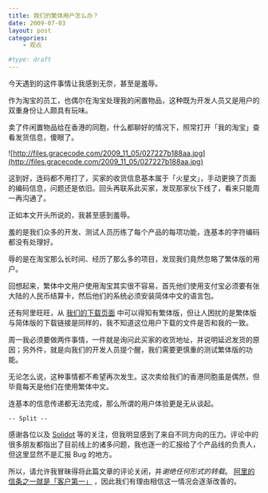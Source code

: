 ```yaml
---
title: 我们的繁体用户怎么办？
date: 2009-07-03
layout: post
categories:
    - 观点

#type: draft
---
```


今天遇到的这件事情让我感到无奈，甚至是羞辱。

作为淘宝的员工，也偶尔在淘宝处理我的闲置物品，这种既为开发人员又是用户的双重身份让人颇具有玩味。

卖了件闲置物品给在香港的同胞，什么都聊好的情况下，照常打开「我的淘宝」查看发货信息，傻眼了。

![http://files.gracecode.com/2009_11_05/027227b188aa.jpg](http://files.gracecode.com/2009_11_05/027227b188aa.jpg)

这到好，连码都不用打了，买家的收货信息基本属于「火星文」，手动更换了页面的编码信息，问题还是依旧。回头再联系此买家，发现那家伙下线了，看来只能周一再沟通了。

正如本文开头所说的，我甚至感到羞辱。

羞的是我们众多的开发、测试人员历练了每个产品的每项功能，连基本的字符编码都没有处理好。

辱的是在淘宝那么长时间、经历了那么多的项目，发现我们竟然忽略了繁体版的用户。

回想起来，繁体中文用户使用淘宝其实很不容易，首先他们使用支付宝必须要有张大陆的人民币结算卡，然后他们的系统必须安装简体中文的语言包。

还有阿里旺旺，从 [我们的下载页面](http://www.taobao.com/wangwang/) 中可以得知有繁体版，但让人困扰的是繁体版与简体版的下载链接是同样的，我不知道这位用户下载的文件是否和我的一致。

周一我必须要做两件事情，一件就是询问此买家的收货地址，并说明延迟发货的原因；另外件，就是向我们的开发人员提个醒，我们需要更慎重的测试繁体版的功能。

无论怎么说，这种事情都不希望再次发生。这次卖给我们的香港同胞虽是偶然，但毕竟每天是他们在使用繁体中文。

连基本的信息传递都无法完成，那么所谓的用户体验更是无从谈起。

`-- Split --`

感谢各位以及  [Solidot](http://internet.solidot.org/article.pl?sid=09/07/04/036209)  等的关注，但我明显感到了来自不同方向的压力。评论中的很多朋友都指出了目前线上的诸多问题，我也逐一的汇报给了个产品线的负责人，但这里显然不是汇报 Bug 的地方。

所以，请允许我冒昧得将此篇文章的评论关闭，并*谢绝任何形式的转载*。 [阿里的信条之一就是「客户第一」](http://club.china.alibaba.com/forum/iask_thread/view/4_22726032_.html) ，因此我们有理由相信这一情况会逐渐改善的。
